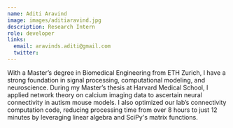 ```yaml
---
name: Aditi Aravind
image: images/aditiaravind.jpg
description: Research Intern
role: developer
links:
  email: aravinds.aditi@gmail.com
  twitter: 
---
```


With a Master’s degree in Biomedical Engineering from ETH Zurich, I have a strong foundation in signal processing, computational modeling, and neuroscience. During my Master’s thesis at Harvard Medical School, I applied network theory on calcium imaging data to ascertain neural connectivity in autism mouse models. I also optimized our lab’s connectivity computation code, reducing processing time from over 8 hours to just 12 minutes by leveraging linear algebra and SciPy's matrix functions. 
